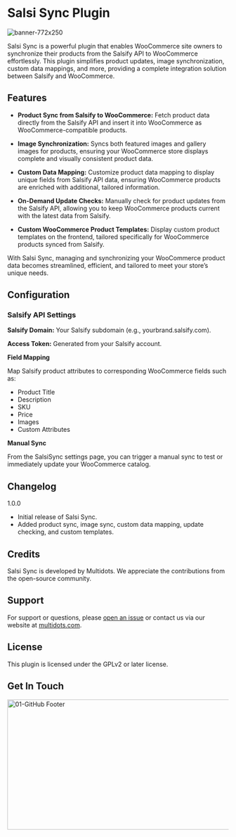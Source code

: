 # Salsi Sync Plugin
![banner-772x250](https://github.com/user-attachments/assets/5302a5a6-43e0-4086-9df3-fd2cbd12c864)

Salsi Sync is a powerful plugin that enables WooCommerce site owners to synchronize their products from the Salsify API to WooCommerce effortlessly. This plugin simplifies product updates, image synchronization, custom data mappings, and more, providing a complete integration solution between Salsify and WooCommerce.

## Features

* **Product Sync from Salsify to WooCommerce:**
   Fetch product data directly from the Salsify API and insert it into WooCommerce as WooCommerce-compatible products.
   
* **Image Synchronization:**
Syncs both featured images and gallery images for products, ensuring your WooCommerce store displays complete and visually consistent product data.

* **Custom Data Mapping:**
Customize product data mapping to display unique fields from Salsify API data, ensuring WooCommerce products are enriched with additional, tailored information.

* **On-Demand Update Checks:**
Manually check for product updates from the Salsify API, allowing you to keep WooCommerce products current with the latest data from Salsify.

* **Custom WooCommerce Product Templates:**
Display custom product templates on the frontend, tailored specifically for WooCommerce products synced from Salsify.

With Salsi Sync, managing and synchronizing your WooCommerce product data becomes streamlined, efficient, and tailored to meet your store’s unique needs.

## Configuration
### Salsify API Settings
**Salsify Domain:** Your Salsify subdomain (e.g., yourbrand.salsify.com).

**Access Token:** Generated from your Salsify account.

**Field Mapping**

Map Salsify product attributes to corresponding WooCommerce fields such as:
* Product Title
* Description
* SKU
* Price
* Images
* Custom Attributes

**Manual Sync**

From the SalsiSync settings page, you can trigger a manual sync to test or immediately update your WooCommerce catalog.

## Changelog
1.0.0
* Initial release of Salsi Sync.
* Added product sync, image sync, custom data mapping, update checking, and custom templates.

## Credits
Salsi Sync is developed by Multidots. We appreciate the contributions from the open-source community.

## Support
For support or questions, please [open an issue](https://github.com/multidots/salsisync/issues) or contact us via our website at [multidots.com](http://multidots.com/).


## License
This plugin is licensed under the GPLv2 or later license.

## Get In Touch
<a href="https://www.multidots.com/contact-us/" rel="nofollow"><img width="1692" height="296" alt="01-GitHub Footer" src="https://github.com/user-attachments/assets/6b9d63e7-3990-472d-acb9-5e4e51b446fc" /></a>
